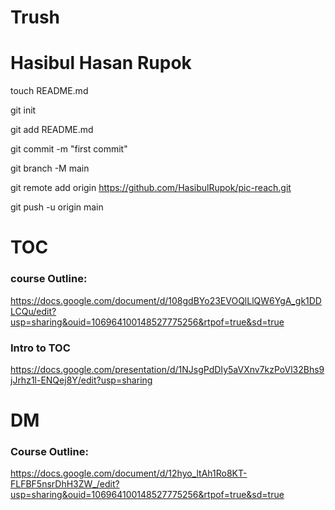# Trush

# Hasibul Hasan Rupok


touch README.md

git init

git add README.md

git commit -m "first commit"

git branch -M main

git remote add origin https://github.com/HasibulRupok/pic-reach.git

git push -u origin main


# TOC
### course Outline: 
https://docs.google.com/document/d/108gdBYo23EVOQlLlQW6YgA_gk1DDLCQu/edit?usp=sharing&ouid=106964100148527775256&rtpof=true&sd=true

### Intro to TOC
https://docs.google.com/presentation/d/1NJsgPdDIy5aVXnv7kzPoVl32Bhs9jJrhz1l-ENQej8Y/edit?usp=sharing

# DM
### Course Outline: 
https://docs.google.com/document/d/12hyo_ltAh1Ro8KT-FLFBF5nsrDhH3ZW_/edit?usp=sharing&ouid=106964100148527775256&rtpof=true&sd=true
